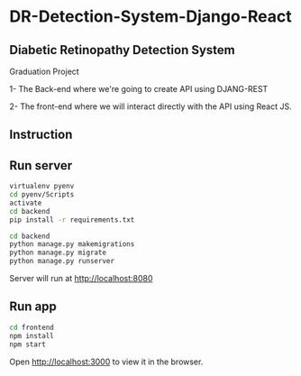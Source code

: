 # DR-Detection-System-Django-React
## Diabetic Retinopathy Detection System

Graduation Project 

1- The Back-end where we're going to create API using DJANG-REST

2- The front-end where we will interact directly with the API using React JS.

## Instruction

## Run server

```bash
virtualenv pyenv
cd pyenv/Scripts
activate
cd backend
pip install -r requirements.txt
```

```bash
cd backend
python manage.py makemigrations
python manage.py migrate
python manage.py runserver
```
Server will run at [http://localhost:8080](http://localhost:8080)

## Run app

```bash
cd frontend
npm install
npm start
```

Open [http://localhost:3000](http://localhost:3000) to view it in the browser.






